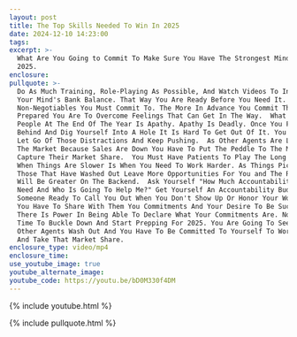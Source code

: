 ```yaml
---
layout: post
title: The Top Skills Needed To Win In 2025
date: 2024-12-10 14:23:00
tags:
excerpt: >-
  What Are You Going to Commit To Make Sure You Have The Strongest Mindset In
  2025. 
enclosure:
pullquote: >-
  Do As Much Training, Role-Playing As Possible, And Watch Videos To Invest In
  Your Mind's Bank Balance. That Way You Are Ready Before You Need It.  Find 3
  Non-Negotiables You Must Commit To. The More In Advance You Commit The More
  Prepared You Are To Overcome Feelings That Can Get In The Way.  What Hurts
  People At The End Of The Year Is Apathy. Apathy Is Deadly. Once You Fall
  Behind And Dig Yourself Into A Hole It Is Hard To Get Out Of It. You Have To
  Let Go Of Those Distractions And Keep Pushing.  As Other Agents Are Leaving
  The Market Because Sales Are Down You Have To Put The Peddle To The Metal And
  Capture Their Market Share.  You Must Have Patients To Play The Long Game.
  When Things Are Slower Is When You Need To Work Harder. As Things Pick Back Up
  Those That Have Washed Out Leave More Opportunities For You and The Rewards
  Will Be Greater On The Backend.  Ask Yourself "How Much Accountability Do I
  Need And Who Is Going To Help Me?" Get Yourself An Accountability Buddy. Have
  Someone Ready To Call You Out When You Don't Show Up Or Honor Your Word. But
  You Have To Share With Them You Commitments And Your Desire To Be Successful.
  There Is Power In Being Able To Declare What Your Commitments Are. Now Is The
  Time To Buckle Down And Start Prepping For 2025. You Are Going To See A Lot Of
  Other Agents Wash Out And You Have To Be Committed To Yourself To Work Harder
  And Take That Market Share.
enclosure_type: video/mp4
enclosure_time:
use_youtube_image: true
youtube_alternate_image:
youtube_code: https://youtu.be/bD0M330f4DM
---
```

{% include youtube.html %}

{% include pullquote.html %}